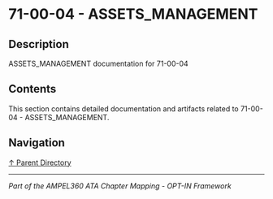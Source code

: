 # 71-00-04 - ASSETS_MANAGEMENT

## Description

ASSETS_MANAGEMENT documentation for 71-00-04

## Contents

This section contains detailed documentation and artifacts related to 71-00-04 - ASSETS_MANAGEMENT.

## Navigation

[↑ Parent Directory](../README.md)

---

*Part of the AMPEL360 ATA Chapter Mapping - OPT-IN Framework*
